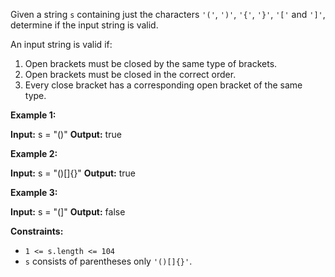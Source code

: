 Given a string `s` containing just the characters `'('`, `')'`, `'{'`, `'}'`, `'['` and `']'`, determine if the input string is valid.

An input string is valid if:

1. Open brackets must be closed by the same type of brackets.
2. Open brackets must be closed in the correct order.
3. Every close bracket has a corresponding open bracket of the same type.

**Example 1:**


**Input:** s = "()"
**Output:** true

**Example 2:**


**Input:** s = "()[]{}"
**Output:** true

**Example 3:**


**Input:** s = "(]"
**Output:** false

**Constraints:**

* `1 <= s.length <= 104`
* `s` consists of parentheses only `'()[]{}'`.